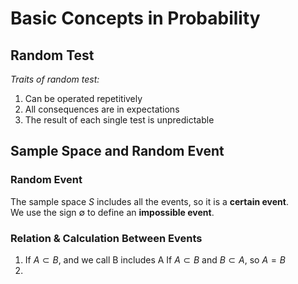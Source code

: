 # Basic Concepts in Probability  

## Random Test  

*Traits of random test:*  
1) Can be operated repetitively
2) All consequences are in expectations
3) The result of each single test is unpredictable

## Sample Space and Random Event  

### Random Event  
The sample space $S$ includes all the events, so it is a **certain event**.  
We use the sign $\emptyset$ to define an **impossible event**.  

### Relation & Calculation Between Events  

1) If $A \subset B$, and we call B includes A
   If $A \subset B$ and $B \subset A$, so $A = B$    
3) 
